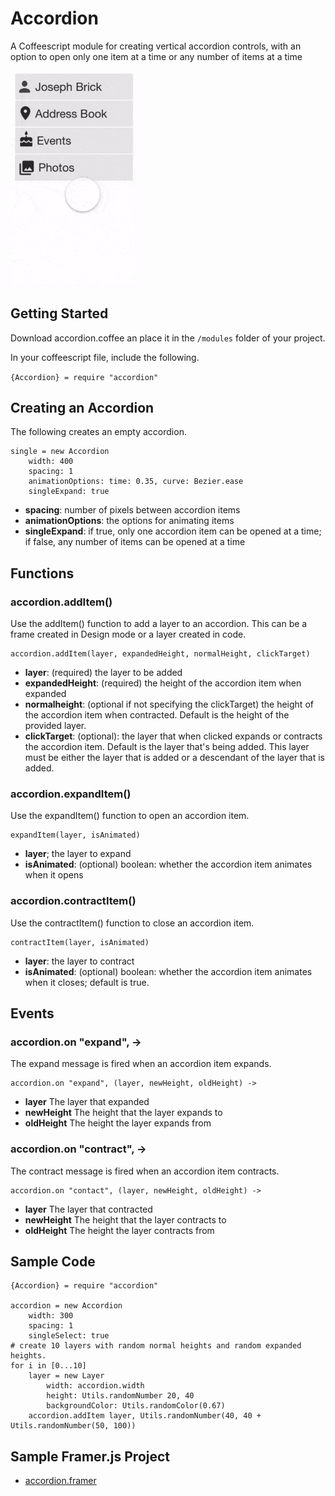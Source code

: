 # Accordion
A Coffeescript module for creating vertical accordion controls, with an option to open only one item at a time or any number of items at a time

<img src="/readme_images/accordion_example.gif" width="200">

## Getting Started
Download accordion.coffee an place it in the `/modules` folder of your project.

In your coffeescript file, include the following.

`{Accordion} = require "accordion"`

## Creating an Accordion
The following creates an empty accordion.
```
single = new Accordion
	width: 400
	spacing: 1
	animationOptions: time: 0.35, curve: Bezier.ease
	singleExpand: true
```
* **spacing**: number of pixels between accordion items
* **animationOptions**: the options for animating items
* **singleExpand**: if true, only one accordion item can be opened at a time; if false, any number of items can be opened at a time
## Functions
### accordion.addItem()
Use the addItem() function to add a layer to an accordion. This can be a frame created in Design mode or a layer created in code. 
```
accordion.addItem(layer, expandedHeight, normalHeight, clickTarget)
```
* **layer**: (required) the layer to be added
* **expandedHeight**: (required) the height of the accordion item when expanded
* **normalheight**: (optional if not specifying the clickTarget) the height of the accordion item when contracted. Default is the height of the provided layer.
* **clickTarget**: (optional): the layer that when clicked expands or contracts the accordion item. Default is the layer that's being added. This layer must be either the layer that is added or a descendant of the layer that is added.
### accordion.expandItem()
Use the expandItem() function to open an accordion item.
```
expandItem(layer, isAnimated)
```
* **layer**; the layer to expand
* **isAnimated**: (optional) boolean: whether the accordion item animates when it opens

### accordion.contractItem()
Use the contractItem() function to close an accordion item.
```
contractItem(layer, isAnimated)
```
* **layer**: the layer to contract
* **isAnimated**: (optional) boolean: whether the accordion item animates when it closes; default is true.

## Events
### accordion.on "expand", ->
The expand message is fired when an accordion item expands.
```
accordion.on "expand", (layer, newHeight, oldHeight) ->
```
* **layer** The layer that expanded
* **newHeight** The height that the layer expands to
* **oldHeight** The height the layer expands from

### accordion.on "contract", ->
The contract message is fired when an accordion item contracts.
```
accordion.on "contact", (layer, newHeight, oldHeight) ->
```
* **layer** The layer that contracted
* **newHeight** The height that the layer contracts to
* **oldHeight** The height the layer contracts from
## Sample Code
```
{Accordion} = require "accordion"

accordion = new Accordion
	width: 300
	spacing: 1
	singleSelect: true
# create 10 layers with random normal heights and random expanded heights.
for i in [0...10]
	layer = new Layer
		width: accordion.width
		height: Utils.randomNumber 20, 40
		backgroundColor: Utils.randomColor(0.67)
	accordion.addItem layer, Utils.randomNumber(40, 40 + Utils.randomNumber(50, 100))
```
## Sample Framer.js Project
* [accordion.framer](https://framer.cloud/tIdTw)
